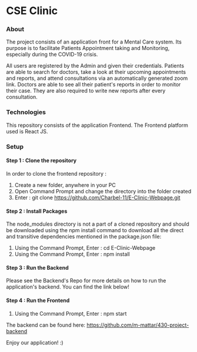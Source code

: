 # CSE Clinic

### About
The project consists of an application front for a Mental Care system. 
Its purpose is to facilitate Patients Appointment taking and Monitoring, especially during the COVID-19 crisis.

All users are registered by the Admin and given their credentials.
Patients are able to search for doctors, take a look at their upcoming appointments and reports, and attend consultations via an automatically generated zoom link.
Doctors are able to see all their patient's reports in order to monitor their case. They are also required to write new reports after every consultation.

### Technologies
This repository consists of the application Frontend. 
The Frontend platform used is React JS.

### Setup

#### Step 1 : Clone the repository
In order to clone the frontend repository : 
1. Create a new folder, anywhere in your PC
2. Open Command Prompt and change the directory into the folder created
3. Enter : git clone https://github.com/Charbel-11/E-Clinic-Webpage.git

#### Step 2 : Install Packages
The node_modules directory is not a part of a cloned repository and should be downloaded using the npm install command to download all the direct and transitive dependencies mentioned in the package.json file:
1. Using the Command Prompt, Enter : cd E-Clinic-Webpage
2. Using the Command Prompt, Enter : npm install

#### Step 3 : Run the Backend
Please see the Backend's Repo for more details on how to run the application's backend. You can find the link below!

#### Step 4 : Run the Frontend
1. Using the Command Prompt, Enter : npm start

The backend can be found here:
https://github.com/m-mattar/430-project-backend

Enjoy our application! :)
